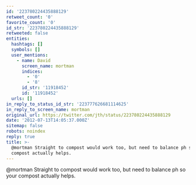 ```yaml
---
id: '223780224435888129'
retweet_count: '0'
favorite_count: '0'
id_str: '223780224435888129'
retweeted: false
entities:
  hashtags: []
  symbols: []
  user_mentions:
    - name: David
      screen_name: mortman
      indices:
        - '0'
        - '8'
      id_str: '11918452'
      id: '11918452'
  urls: []
in_reply_to_status_id_str: '223777626681114625'
in_reply_to_screen_name: mortman
original_url: https://twitter.com/jth/status/223780224435888129
date: '2012-07-13T14:05:37.000Z'
sitemap: false
robots: noindex
reply: true
title: >-
  @mortman Straight to compost would work too, but need to balance ph so your
  compost actually helps.
---
```


@mortman Straight to compost would work too, but need to balance ph so your compost actually helps.